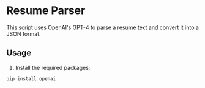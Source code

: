 # Resume Parser

This script uses OpenAI's GPT-4 to parse a resume text and convert it into a JSON format.

## Usage

1. Install the required packages:
```sh
pip install openai
